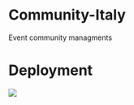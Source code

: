 # Community-Italy
Event community managments

# Deployment
![](https://github.com/andreatosato/Community-Italy/workflows/azfunc/badge.svg)
